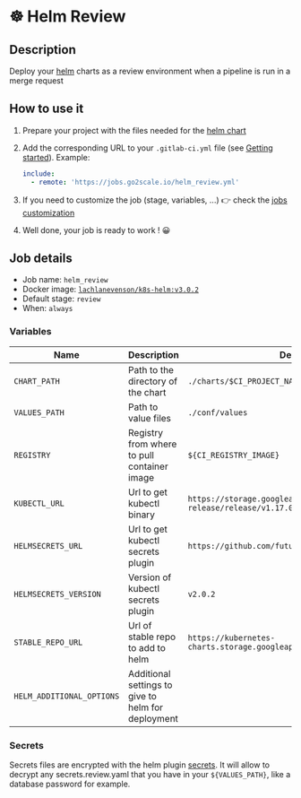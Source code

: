 # ☸️  Helm Review

## Description

Deploy your [helm](https://helm.sh/docs/intro/quickstart/) charts as a review environment when a pipeline is run in a merge request

## How to use it

1. Prepare your project with the files needed for the [helm chart](https://helm.sh/docs/chart_template_guide/getting_started/)
2. Add the corresponding URL to your `.gitlab-ci.yml` file (see [Getting
   started](/getting-started)). Example:

    ```yaml
    include:
      - remote: 'https://jobs.go2scale.io/helm_review.yml'
    ```

3. If you need to customize the job (stage, variables, ...) 👉 check the [jobs
   customization](/getting-started/#jobs-customization)
4. Well done, your job is ready to work ! 😀

## Job details

* Job name: `helm_review`
* Docker image:
[`lachlanevenson/k8s-helm:v3.0.2`](https://hub.docker.com/r/lachlanevenson/k8s-helm/)
* Default stage: `review`
* When: `always`

### Variables

| Name | Description | Default |
| ---- | ----------- | ------- |
| `CHART_PATH` <img width=250/> | Path to the directory of the chart <img width=400/> | `./charts/$CI_PROJECT_NAME` |
| `VALUES_PATH` | Path to value files | `./conf/values` |
| `REGISTRY` | Registry from where to pull container image | `${CI_REGISTRY_IMAGE}` |
| `KUBECTL_URL` | Url to get kubectl binary | `https://storage.googleapis.com/kubernetes-release/release/v1.17.0/bin/linux/amd64/kubectl` |
| `HELMSECRETS_URL` | Url to get kubectl secrets plugin | `https://github.com/futuresimple/helm-secrets` |
| `HELMSECRETS_VERSION` | Version of kubectl secrets plugin | `v2.0.2` |
| `STABLE_REPO_URL` | Url of stable repo to add to helm | `https://kubernetes-charts.storage.googleapis.com/` |
| `HELM_ADDITIONAL_OPTIONS` | Additional settings to give to helm for deployment | ` ` |

### Secrets

Secrets files are encrypted with the helm plugin [secrets](https://github.com/zendesk/helm-secrets).
It will allow to decrypt any secrets.review.yaml that you have in your `${VALUES_PATH}`, like a database password for example.
